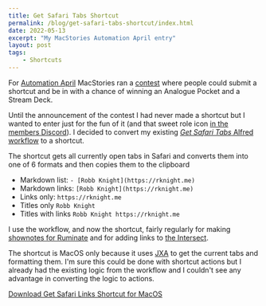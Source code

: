 ```yaml
---
title: Get Safari Tabs Shortcut
permalink: /blog/get-safari-tabs-shortcut/index.html
date: 2022-05-13
excerpt: "My MacStories Automation April entry"
layout: post
tags:
    - Shortcuts
---
```


For [Automation April](https://www.macstories.net/stories/introducing-automation-april/) MacStories ran a [contest](https://www.macstories.net/stories/introducing-the-2022-automation-april-shortcuts-contest-winners/) where people could submit a shortcut and be in with a chance of winning an Analogue Pocket and a Stream Deck.

Until the announcement of the contest I had never made a shortcut but I wanted to enter just for the fun of it (and that sweet role icon [in the members Discord](http://plus.club)). I decided to convert my existing [_Get Safari Tabs_ Alfred workflow](https://rknight.me/alfred-workflows/#085F8761-9FB4-492D-B466-D7CE943DCE60) to a shortcut.

The shortcut gets all currently open tabs in Safari and converts them into one of 6 formats and then copies them to the clipboard

- Markdown list: `- [Robb Knight](https://rknight.me)`
- Markdown links: `[Robb Knight](https://rknight.me)`
- Links only: `https://rknight.me`
- Titles only `Robb Knight`
- Titles with links `Robb Knight https://rknight.me`

I use the workflow, and now the shortcut, fairly regularly for making [shownotes for Ruminate](https://ruminatepodcast.com) and for adding links to [the Intersect](https://intersect.rknight.me).

The shortcut is MacOS only because it uses [JXA](https://developer.apple.com/library/archive/releasenotes/InterapplicationCommunication/RN-JavaScriptForAutomation/Articles/Introduction.html#//apple_r) to get the current tabs and formatting them. I'm sure this could be done with shortcut actions but I already had the existing logic from the workflow and I couldn't see any advantage in converting the logic to actions.

[Download Get Safari Links Shortcut for MacOS](https://www.icloud.com/shortcuts/bfe5827f709a47909e6e81d098d5e507)